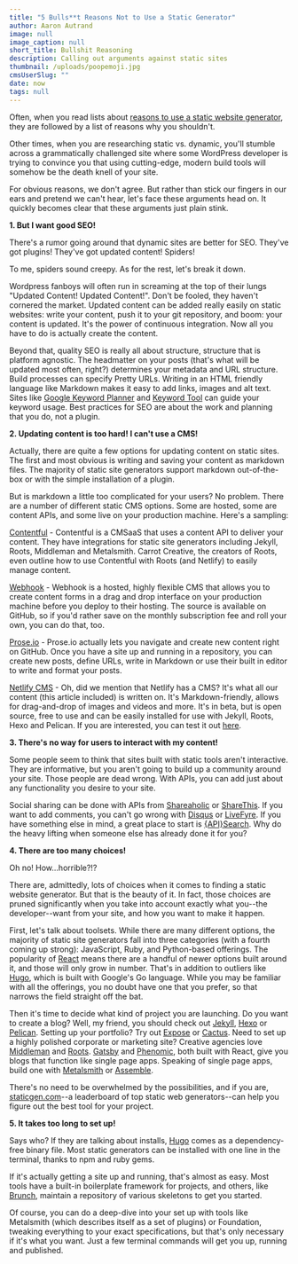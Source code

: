 ```yaml
---
title: "5 Bulls**t Reasons Not to Use a Static Generator"
author: Aaron Autrand
image: null
image_caption: null
short_title: Bullshit Reasoning
description: Calling out arguments against static sites
thumbnail: /uploads/poopemoji.jpg
cmsUserSlug: ""
date: now
tags: null
---
```


Often, when you read lists about [reasons to use a static website generator](https://www.netlify.com/blog/2016/05/18/9-reasons-your-site-should-be-static), they are followed by a list of reasons why you shouldn't.

Other times, when you are researching static vs. dynamic, you'll stumble across a grammatically challenged site where some WordPress developer is trying to convince you that using cutting-edge, modern build tools will somehow be the death knell of your site. 

<!-- excerpt -->

For obvious reasons, we don't agree. But rather than stick our fingers in our ears and pretend we can't hear, let's face these arguments head on. It quickly becomes clear that these arguments just plain stink.

**1. But I want good SEO!**

There's a rumor going around that dynamic sites are better for SEO. They've got plugins! They've got updated content! Spiders!

To me, spiders sound creepy. As for the rest, let's break it down.

Wordpress fanboys will often run in screaming at the top of their lungs "Updated Content! Updated Content!". Don't be fooled, they haven't cornered the market. Updated content can be added really easily on static websites: write your content, push it to your git repository, and boom: your content is updated. It's the power of continuous integration. Now all you have to do is actually create the content.

Beyond that, quality SEO is really all about structure, structure that is platform agnostic. The headmatter on your posts (that's what will be updated most often, right?) determines your metadata and URL structure. Build processes can specify Pretty URLs. Writing in an HTML friendly language like Markdown makes it easy to add links, images and alt text. Sites like [Google Keyword Planner](https://adwords.google.com/KeywordPlanner) and [Keyword Tool](www.keywordtool.io) can guide your keyword usage. Best practices for SEO are about the work and planning that you do, not a plugin.

**2. Updating content is too hard! I can't use a CMS!**

Actually, there are quite a few options for updating content on static sites. The first and most obvious is writing and saving your content as markdown files. The majority of static site generators support markdown out-of-the-box or with the simple installation of a plugin.

But is markdown a little too complicated for your users? No problem. There are a number of different static CMS options. Some are hosted, some are content APIs, and some live on your production machine. Here's a sampling:

[Contentful](https://www.contentful.com) - Contentful is a CMSaaS that uses a content API to deliver your content. They have integrations for static site generators including Jekyll, Roots, Middleman and Metalsmith. Carrot Creative, the creators of Roots, even outline how to use Contentful with Roots (and Netlify) to easily manage content.

[Webhook](http://www.webhook.com/) - Webhook is a hosted, highly flexible CMS that allows you to create content forms in a drag and drop interface on your production machine before you deploy to their hosting. The source is available on GitHub, so if you'd rather save on the monthly subscription fee and roll your own, you can do that, too.

[Prose.io](http://prose.io/) - Prose.io actually lets you navigate and create new content right on GitHub. Once you have a site up and running in a repository, you can create new posts, define URLs, write in Markdown or use their built in editor to write and format your posts.

[Netlify CMS](https://github.com/netlify/netlify-cms) - Oh, did we mention that Netlify has a CMS? It's what all our content (this article included) is written on. It's Markdown-friendly, allows for drag-and-drop of images and videos and more. It's in beta, but is open source, free to use and can be easily installed for use with Jekyll, Roots, Hexo and Pelican. If you are interested, you can test it out [here](https://cms.netlify.com).

**3. There's no way for users to interact with my content!**

Some people seem to think that sites built with static tools aren't interactive. They are informative, but you aren't going to build up a community around your site. Those people are dead wrong. With APIs, you can add just about any functionality you desire to your site.

Social sharing can be done with APIs from [Shareaholic](https://shareaholic.com/api) or [ShareThis](https://developer.sharethis.com). If you want to add comments, you can't go wrong with [Disqus](https://disqus.com/api/docs/) or [LiveFyre](http://answers.livefyre.com/developers). If you have something else in mind, a great place to start is [{API}Search](http://apis.io/). Why do the heavy lifting when someone else has already done it for you?

**4. There are too many choices!**

Oh no! How...horrible?!?

There are, admittedly, lots of choices when it comes to finding a static website generator. But that is the beauty of it. In fact, those choices are pruned significantly when you take into account exactly what you--the developer--want from your site, and how you want to make it happen.

First, let's talk about toolsets. While there are many different options, the majority of static site generators fall into three categories (with a fourth coming up strong): JavaScript, Ruby, and Python-based offerings. The popularity of [React](https://facebook.github.io/react/) means there are a handful of newer options built around it, and those will only grow in number. That's in addition to outliers like [Hugo](gohugo.io), which is built with Google's Go language. While you may be familiar with all the offerings, you no doubt have one that you prefer, so that narrows the field straight off the bat.

Then it's time to decide what kind of project you are launching. Do you want to create a blog? Well, my friend, you should check out [Jekyll](http://jekyllrb.com/), [Hexo](http://hexo.io/) or [Pelican](http://blog.getpelican.com/). Setting up your portfolio? Try out [Expose](https://github.com/Jack000/Expose) or [Cactus](https://github.com/koenbok/Cactus/). Need to set up a highly polished corporate or marketing site? Creative agencies love [Middleman](middlemanapp.com) and [Roots](http://roots.cx/). [Gatsby](https://github.com/gatsbyjs/gatsby) and [Phenomic](https://phenomic.io/), both built with React, give you blogs that function like single page apps. Speaking of single page apps, build one with [Metalsmith](http://www.metalsmith.io/) or [Assemble](http://assemble.io/).

There's no need to be overwhelmed by the possibilities, and if you are, [staticgen.com](http://www.staticgen.com)--a leaderboard of top static web generators--can help you figure out the best tool for your project.

**5. It takes too long to set up!**

Says who? If they are talking about installs, [Hugo](gohugo.io) comes as a dependency-free binary file. Most static generators can be installed with one line in the terminal, thanks to npm and ruby gems.

If it's actually getting a site up and running, that's almost as easy. Most tools have a built-in boilerplate framework for projects, and others, like [Brunch](http://brunch.io/), maintain a repository of various skeletons to get you started.

Of course, you can do a deep-dive into your set up with tools like Metalsmith (which describes itself as a set of plugins) or Foundation, tweaking everything to your exact specifications, but that's only necessary if it's what you want. Just a few terminal commands will get you up, running and published.
